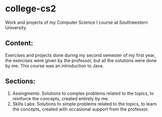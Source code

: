 # college-cs2
Work and projects of my Computer Science I course at Southwestern University.

## Content:
Exercises and projects done during my second semester of my first year, the exercises were given by the professor, but all the solutions were done by me. This course was an introduction to Java.

##  Sections:
1. Assingments: Solutions to complex problems related to the topics, to reinforce the concepts, created entirely by me.
2. Skills Labs: Solutions to simple problems related to the topics, to learn the concepts, created with occasional support from the professor.

